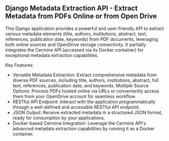 ## Django Metadata Extraction API - Extract Metadata from PDFs Online or from Open Drive

This Django application provides a powerful and user-friendly API to extract various metadata elements (title, authors, institutions, abstract, text, references, publication date, keywords) from PDF documents, leveraging both online sources and OpenDrive storage connectivity. It partially integrates the Cermine API (accessed via its Docker container) for exceptional metadata extraction capabilities.

Key Features:

- Versatile Metadata Extraction: Extract comprehensive metadata from diverse PDF sources, including title, authors, institutions, abstract, full text, references, publication date, and keywords.
Multiple Source Options: Process PDFs hosted online via URLs or conveniently access them from your OpenDrive account for seamless workflow.
- RESTful API Endpoint: Interact with the application programmatically through a well-defined and accessible RESTful API endpoint.
- JSON Output: Receive extracted metadata in a structured JSON format, ready for consumption by your applications.
- Docker-based Cermine Integration: Leverage the Cermine API's advanced metadata extraction capabilities by running it as a Docker container.
